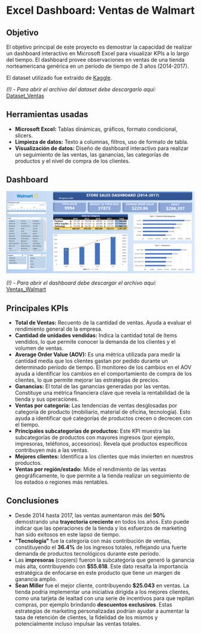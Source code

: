 # Excel Dashboard: Ventas de Walmart

## Objetivo

El objetivo principal de este proyecto es demostrar la capacidad de realizar un dashboard interactivo en Microsoft Excel para visualizar KPIs a lo largo del tiempo. El dashboard provee observaciones en ventas de una tienda norteamericana genérica en un período de tiempo de 3 años (2014-2017).

El dataset utilizado fue extraído de [Kaggle](https://www.kaggle.com/datasets/vivek468/superstore-dataset-final).

*(!) - Para abrir el archivo del dataset debe descargarlo aquí:* [Dataset_Ventas](Sample%20-%20Superstore.csv)

## Herramientas usadas

- **Microsoft Excel:** Tablas dinámicas, gráficos, formato condicional, slicers.
- **Limpieza de datos:** Texto a columnas, filtros, uso de formato de tabla.
- **Visualización de datos:** Diseño de dashboard interactivo para realizar un seguimiento de las ventas, las ganancias, las categorías de productos y el nivel de compra de los clientes.

## Dashboard

![Ventas de tienda Walmart](images/Ventas_Walmart.png)

*(!) - Para abrir el dashboard debe descargar el archivo aquí:*     [Ventas_Walmart](Ventas_Walmart.xlsx)

## Principales KPIs

- **Total de Ventas:** Recuento de la cantidad de ventas. Ayuda a evaluar el rendimiento general de la empresa.
- **Cantidad de unidades vendidas:** Indica la cantidad total de ítems vendidos, lo que permite conocer la demanda de los clientes y el volumen de ventas.
- **Average Order Value (AOV):** Es una métrica utilizada para medir la cantidad media que los clientes gastan por pedido durante un determinado período de tiempo. El monitoreo de los cambios en el AOV ayuda a identificar los cambios en el comportamiento de compra de los clientes, lo que permite mejorar las estrategias de precios.
- **Ganancias:** El total de las ganancias generadas por las ventas. Constituye una métrica financiera clave que revela la rentabilidad de la tienda y sus operaciones.
- **Ventas por categoría:** Las tendencias de ventas desglosadas por categoría de producto (mobiliario, material de oficina, tecnología). Esto ayuda a identificar qué categorías de productos crecen o decrecen con el tiempo.
- **Principales subcategorías de productos:** Este KPI muestra las subcategorías de productos con mayores ingresos (por ejemplo, impresoras, teléfonos, accesorios). Revela qué productos específicos contribuyen más a las ventas.
- **Mejores clientes:** Identifica a los clientes que más invierten en nuestros productos.
- **Ventas por región/estado:** Mide el rendimiento de las ventas geográficamente, lo que permite a la tienda realizar un seguimiento de los estados o regiones más rentables.

## Conclusiones

- Desde 2014 hasta 2017, las ventas aumentaron más del **50%** demostrando una **trayectoria creciente** en todos los años. Esto puede indicar que las operaciones de la tienda y los esfuerzos de marketing han sido exitosos en este lapso de tiempo.
- **"Tecnología"** fue la categoría con más contribución de ventas, constituyendo el **36.4%** de los ingresos totales, reflejando una fuerte demanda de productos tecnológicos durante este período.
- Las **impresoras** (copiers) fueron la subcategoría que generó la ganancia más alta, contribuyendo con **$55.618**. Este dato resalta la importancia estratégica de enfocarse en este producto que tiene un margen de ganancia amplio.
- **Sean Miller** fue el mejor cliente, contribuyendo **$25.043** en ventas. La tienda podría implementar una iniciativa dirigida a los mejores clientes, como una tarjeta de lealtad con una serie de incentivos para que repitan compras, por ejemplo brindando **descuentos exclusivos**. Estas estrategias de marketing personalizadas podrían ayudar a aumentar la tasa de retención de clientes, la fidelidad de los mismos y potencialmente incluso impulsar las ventas totales.
